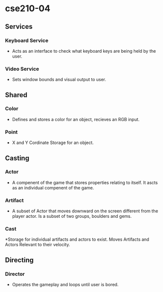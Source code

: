 # cse210-04

## Services

### Keyboard Service

* Acts as an interface to check what keyboard keys are being held by the user. 

### Video Service

* Sets window bounds and visual output to user.

## Shared

### Color

* Defines and stores a color for an object, recieves an RGB input.

### Point

* X and Y Cordinate Storage for an object.

## Casting

### Actor

* A compenent of the game that stores properties relating to itself. It ascts as an individual compenent of the game.

### Artifact

* A subset of Actor that moves downward on the screen different from the player actor. Is a subset of two groups, boulders and gems.

### Cast

*Storage for individual artifacts and actors to exist. Moves Artifacts and Actors Relevant to their velocity.

## Directing

### Director

* Operates the gameplay and loops until user is bored.
